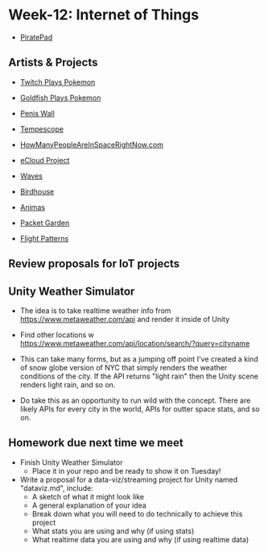 # Week-12: Internet of Things
+ [PiratePad](http://piratepad.net/ep/pad/view/ro.OKQ-t5d2LLk/latest)

## Artists & Projects

+ [Twitch Plays Pokemon](https://en.wikipedia.org/wiki/Twitch_Plays_Pok%C3%A9mon)
+ [Goldfish Plays Pokemon](https://www.youtube.com/watch?v=OlSbF2eeohU)
+ [Penis Wall](http://peiqi.su/art/portfolio-penis-wall.html)
+ [Tempescope](https://www.tempescope.com/)
+ [HowManyPeopleAreInSpaceRightNow.com](https://www.howmanypeopleareinspacerightnow.com/)

+ [eCloud Project](http://www.ecloudproject.com)
+ [Waves](https://vimeo.com/20500963)
+ [Birdhouse](https://www.kickstarter.com/projects/1768080598/birdhouse-an-internet-of-things-work-of-art)
+ [Animas](https://brianhouse.net/works/animas/)
+ [Packet Garden](https://julianoliver.com/output/packet-garden)
+ [Flight Patterns](https://vimeo.com/5368967)

## Review proposals for IoT projects

## Unity Weather Simulator

+ The idea is to take realtime weather info from https://www.metaweather.com/api and render it inside of Unity

+ Find other locations w https://www.metaweather.com/api/location/search/?query=cityname

+ This can take many forms, but as a jumping off point I've created a kind of snow globe version of NYC that simply renders the weather conditions of the city. If the API returns "light rain" then the Unity scene renders light rain, and so on.
+ Do take this as an opportunity to run wild with the concept. There are likely APIs for every city in the world, APIs for outter space stats, and so on.

## Homework due next time we meet
+ Finish Unity Weather Simulator
	+ Place it in your repo and be ready to show it on Tuesday!
+ Write a proposal for a data-viz/streaming project for Unity named "dataviz.md", include:
	+ A sketch of what it might look like
	+ A general explanation of your idea
	+ Break down what you will need to do technically to achieve this project
	+ What stats you are using and why (if using stats)
	+ What realtime data you are using and why (if using realtime data)